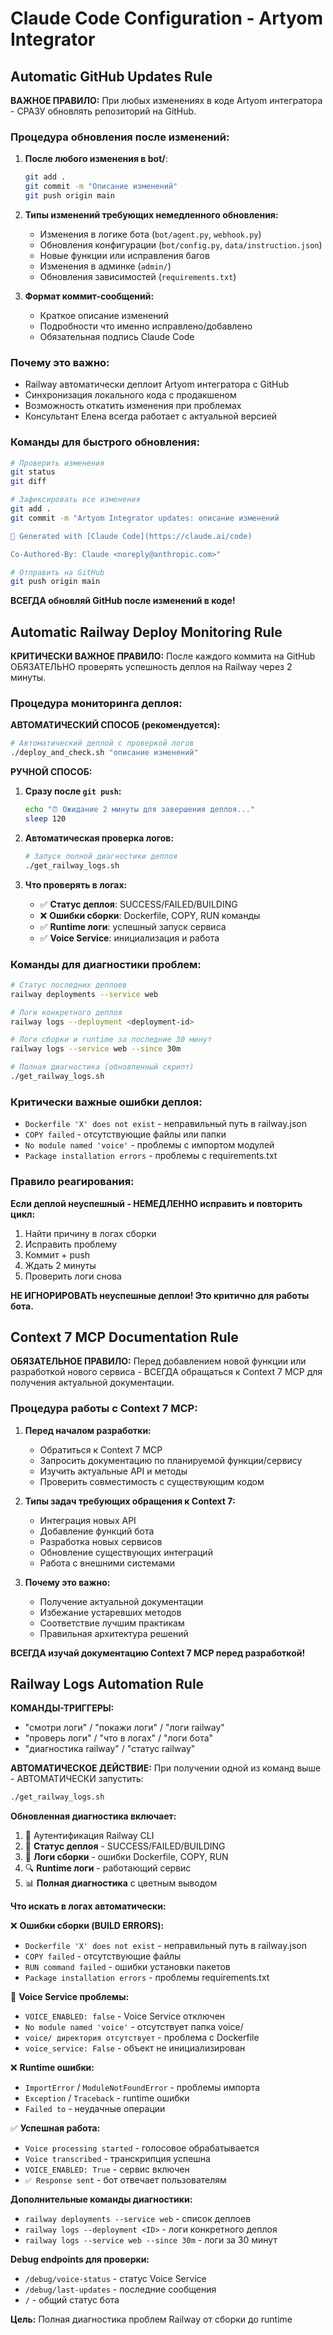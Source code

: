 # Claude Code Configuration - Artyom Integrator

## Automatic GitHub Updates Rule

**ВАЖНОЕ ПРАВИЛО:** При любых изменениях в коде Artyom интегратора - СРАЗУ обновлять репозиторий на GitHub.

### Процедура обновления после изменений:

1. **После любого изменения в bot/**:
   ```bash
   git add .
   git commit -m "Описание изменений"
   git push origin main
   ```

2. **Типы изменений требующих немедленного обновления:**
   - Изменения в логике бота (`bot/agent.py`, `webhook.py`)
   - Обновления конфигурации (`bot/config.py`, `data/instruction.json`)
   - Новые функции или исправления багов
   - Изменения в админке (`admin/`)
   - Обновления зависимостей (`requirements.txt`)

3. **Формат коммит-сообщений:**
   - Краткое описание изменений
   - Подробности что именно исправлено/добавлено
   - Обязательная подпись Claude Code

### Почему это важно:

- Railway автоматически деплоит Artyom интегратора с GitHub
- Синхронизация локального кода с продакшеном
- Возможность откатить изменения при проблемах
- Консультант Елена всегда работает с актуальной версией

### Команды для быстрого обновления:

```bash
# Проверить изменения
git status
git diff

# Зафиксировать все изменения
git add .
git commit -m "Artyom Integrator updates: описание изменений

🤖 Generated with [Claude Code](https://claude.ai/code)

Co-Authored-By: Claude <noreply@anthropic.com>"

# Отправить на GitHub
git push origin main
```

**ВСЕГДА обновляй GitHub после изменений в коде!**

## Automatic Railway Deploy Monitoring Rule

**КРИТИЧЕСКИ ВАЖНОЕ ПРАВИЛО:** После каждого коммита на GitHub ОБЯЗАТЕЛЬНО проверять успешность деплоя на Railway через 2 минуты.

### Процедура мониторинга деплоя:

**АВТОМАТИЧЕСКИЙ СПОСОБ (рекомендуется):**
```bash
# Автоматический деплой с проверкой логов
./deploy_and_check.sh "описание изменений"
```

**РУЧНОЙ СПОСОБ:**
1. **Сразу после `git push`:**
   ```bash
   echo "⏰ Ожидание 2 минуты для завершения деплоя..."
   sleep 120
   ```

2. **Автоматическая проверка логов:**
   ```bash
   # Запуск полной диагностики деплоя
   ./get_railway_logs.sh
   ```

3. **Что проверять в логах:**
   - ✅ **Статус деплоя**: SUCCESS/FAILED/BUILDING
   - ❌ **Ошибки сборки**: Dockerfile, COPY, RUN команды
   - ✅ **Runtime логи**: успешный запуск сервиса
   - ✅ **Voice Service**: инициализация и работа

### Команды для диагностики проблем:

```bash
# Статус последних деплоев
railway deployments --service web

# Логи конкретного деплоя
railway logs --deployment <deployment-id>

# Логи сборки и runtime за последние 30 минут
railway logs --service web --since 30m

# Полная диагностика (обновленный скрипт)
./get_railway_logs.sh
```

### Критически важные ошибки деплоя:

- `Dockerfile 'X' does not exist` - неправильный путь в railway.json
- `COPY failed` - отсутствующие файлы или папки
- `No module named 'voice'` - проблемы с импортом модулей
- `Package installation errors` - проблемы с requirements.txt

### Правило реагирования:

**Если деплой неуспешный - НЕМЕДЛЕННО исправить и повторить цикл:**
1. Найти причину в логах сборки
2. Исправить проблему
3. Коммит + push
4. Ждать 2 минуты
5. Проверить логи снова

**НЕ ИГНОРИРОВАТЬ неуспешные деплои! Это критично для работы бота.**

## Context 7 MCP Documentation Rule

**ОБЯЗАТЕЛЬНОЕ ПРАВИЛО:** Перед добавлением новой функции или разработкой нового сервиса - ВСЕГДА обращаться к Context 7 MCP для получения актуальной документации.

### Процедура работы с Context 7 MCP:

1. **Перед началом разработки:**
   - Обратиться к Context 7 MCP
   - Запросить документацию по планируемой функции/сервису
   - Изучить актуальные API и методы
   - Проверить совместимость с существующим кодом

2. **Типы задач требующих обращения к Context 7:**
   - Интеграция новых API
   - Добавление функций бота
   - Разработка новых сервисов
   - Обновление существующих интеграций
   - Работа с внешними системами

3. **Почему это важно:**
   - Получение актуальной документации
   - Избежание устаревших методов
   - Соответствие лучшим практикам
   - Правильная архитектура решений

**ВСЕГДА изучай документацию Context 7 MCP перед разработкой!**

## Railway Logs Automation Rule

**КОМАНДЫ-ТРИГГЕРЫ:** 
- "смотри логи" / "покажи логи" / "логи railway"
- "проверь логи" / "что в логах" / "логи бота"
- "диагностика railway" / "статус railway"

**АВТОМАТИЧЕСКОЕ ДЕЙСТВИЕ:**
При получении одной из команд выше - АВТОМАТИЧЕСКИ запустить:

```bash
./get_railway_logs.sh
```

**Обновленная диагностика включает:**
1. 🔐 Аутентификация Railway CLI
2. 🚀 **Статус деплоя** - SUCCESS/FAILED/BUILDING
3. 🔨 **Логи сборки** - ошибки Dockerfile, COPY, RUN
4. 🔍 **Runtime логи** - работающий сервис
5. 📊 **Полная диагностика** с цветным выводом

**Что искать в логах автоматически:**

❌ **Ошибки сборки (BUILD ERRORS):**
- `Dockerfile 'X' does not exist` - неправильный путь в railway.json
- `COPY failed` - отсутствующие файлы
- `RUN command failed` - ошибки установки пакетов
- `Package installation errors` - проблемы requirements.txt

🎤 **Voice Service проблемы:**
- `VOICE_ENABLED: false` - Voice Service отключен
- `No module named 'voice'` - отсутствует папка voice/
- `voice/ директория отсутствует` - проблема с Dockerfile
- `voice_service: False` - объект не инициализирован

❌ **Runtime ошибки:**
- `ImportError` / `ModuleNotFoundError` - проблемы импорта
- `Exception` / `Traceback` - runtime ошибки
- `Failed to` - неудачные операции

✅ **Успешная работа:**
- `Voice processing started` - голосовое обрабатывается
- `Voice transcribed` - транскрипция успешна
- `VOICE_ENABLED: True` - сервис включен
- `✅ Response sent` - бот отвечает пользователям

**Дополнительные команды диагностики:**
- `railway deployments --service web` - список деплоев
- `railway logs --deployment <ID>` - логи конкретного деплоя
- `railway logs --service web --since 30m` - логи за 30 минут

**Debug endpoints для проверки:**
- `/debug/voice-status` - статус Voice Service
- `/debug/last-updates` - последние сообщения
- `/` - общий статус бота

**Цель:** Полная диагностика проблем Railway от сборки до runtime